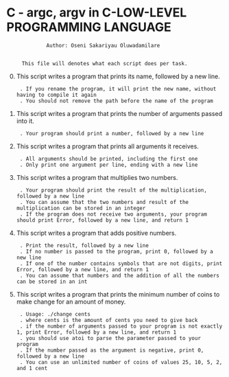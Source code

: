 #		    C - argc, argv in C-LOW-LEVEL PROGRAMMING LANGUAGE



		         Author: Oseni Sakariyau Oluwadamilare


		 This file will denotes what each script does per task.


0. This script writes a program that prints its name, followed by a new line.

    	. If you rename the program, it will print the new name, without having to compile it again
    	. You should not remove the path before the name of the program


1. This script writes a program that prints the number of arguments passed into it.

    	. Your program should print a number, followed by a new line


2. This script writes a  program that prints all arguments it receives.

    	. All arguments should be printed, including the first one
    	. Only print one argument per line, ending with a new line


3. This script writes a program that multiplies two numbers.

    	. Your program should print the result of the multiplication, followed by a new line
    	. You can assume that the two numbers and result of the multiplication can be stored in an integer
    	. If the program does not receive two arguments, your program should print Error, followed by a new line, and return 1


4. This script writes a program that adds positive numbers.

    	. Print the result, followed by a new line
    	. If no number is passed to the program, print 0, followed by a new line
    	. If one of the number contains symbols that are not digits, print Error, followed by a new line, and return 1
    	. You can assume that numbers and the addition of all the numbers can be stored in an int


5. This script writes a program that prints the minimum number of coins to make change for an amount of money.

    	. Usage: ./change cents
    	. where cents is the amount of cents you need to give back
    	. if the number of arguments passed to your program is not exactly 1, print Error, followed by a new line, and return 1
    	. you should use atoi to parse the parameter passed to your program
    	. If the number passed as the argument is negative, print 0, followed by a new line
    	. You can use an unlimited number of coins of values 25, 10, 5, 2, and 1 cent

